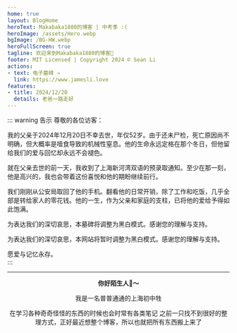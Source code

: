 ```yaml
---
home: true
layout: BlogHome
heroText: Makabaka1880的博客 | 中考季 :(
heroImage: /assets/Hero.webp
bgImage: /BG-HW.webp
heroFullScreen: true
tagline: 欢迎来到Makabaka1880的博客👏
footer: MIT Licensed | Copyright 2024 © Sean Li
actions:
- text: 电子墓碑 →
  link: https://www.jamesli.love
features:
- title: 2024/12/20
  details: 老爸一路走好
---
```


<!-- 
  - text: 一台UAV的结构👉
    link: ./CS/UAV
    icon: signs-post
    type: primary

  - text: 博客
    icon: lightbulb
    link: ./article/

  - text: 大事记
    icon: star
    link: ./timeline/

  - text: 友链
    icon: heart
    link: ./CS/Friends

- title: 理科笔记
  details: 计算机科学以及数学一直是我很喜欢的两门门学科,我现在也在往我的博客上面搬CS和数学笔记了 还没搬完
- title: 精神分析学
  details: 我也是因为一些自身原因接触到心理学和精神病学的。当然我现在有这坨笔记也多亏了我当初脑抽选读了弗洛伊德的讲义
- title: 自然科学
  details: 最近搞生赛，资料也传上来了。全部笔记包括物理, 化学, 生物, etc... 待完善
- title: 友链
  details: 欢迎来CS/Friends提交友链呀 -->


::: warning 告示
尊敬的各位访客：  

我的父亲于2024年12月20日不幸去世，年仅52岁。由于还未尸检，死亡原因尚不明确，但大概率是噎食导致的机械性窒息。他的生命永远定格在那个冬日，但他留给我们的爱与回忆却永远不会褪色。 

就在父亲去世的前一天，我收到了上海新河湾双语的预录取通知。至少在那一刻，他是高兴的，我也会带着这份喜悦和他的期盼继续前行。  

我们刚刚从公安局取回了他的手机。翻看他的日常开销，除了工作和吃饭，几乎全部是转给家人的零花钱。他的一生，作为父亲和家庭的支柱，已将他的爱给予得如此饱满。  

为表达我们的深切哀思，本墓碑将调整为黑白模式。感谢您的理解与支持。  

为表达我们的深切哀思，本网站将暂时调整为黑白模式。感谢您的理解与支持。  

愿爱与记忆永存。  
:::  

<center>

---
  
**你好陌生人:wave:～**

我是一名普普通通的上海初中牲

在学习各种奇奇怪怪的东西的时候也会时常有各类笔记
之前一只找不到很好的整理方式，正好最近想整个博客，所以也就把所有东西搬上来了

</center>